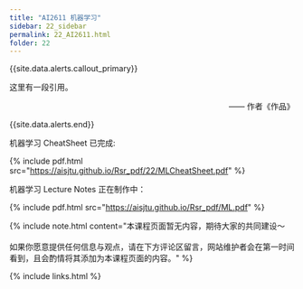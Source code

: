 ```yaml
---
title: "AI2611 机器学习"
sidebar: 22_sidebar
permalink: 22_AI2611.html
folder: 22
---
```


{{site.data.alerts.callout_primary}}
<p>这里有一段引用。</p>
<p align="right">—— 作者《作品》</p>

{{site.data.alerts.end}}

机器学习 CheatSheet 已完成:

{% include pdf.html src="https://aisjtu.github.io/Rsr_pdf/22/MLCheatSheet.pdf" %}

机器学习 Lecture Notes 正在制作中：

{% include pdf.html src="https://aisjtu.github.io/Rsr_pdf/ML.pdf" %}

{% include note.html content="本课程页面暂无内容，期待大家的共同建设～<br/><br/>如果你愿意提供任何信息与观点，请在下方评论区留言，网站维护者会在第一时间看到，且会酌情将其添加为本课程页面的内容。" %}

{% include links.html %}
